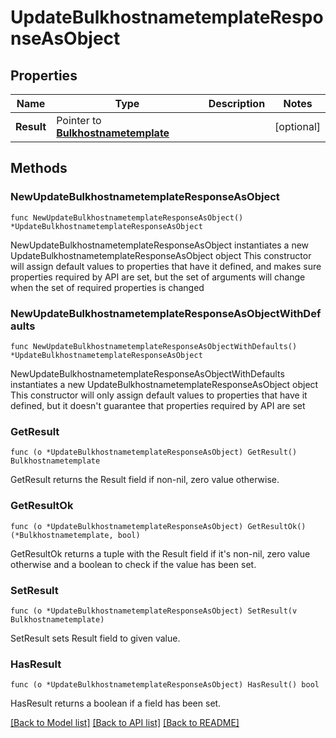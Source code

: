 # UpdateBulkhostnametemplateResponseAsObject

## Properties

Name | Type | Description | Notes
------------ | ------------- | ------------- | -------------
**Result** | Pointer to [**Bulkhostnametemplate**](Bulkhostnametemplate.md) |  | [optional] 

## Methods

### NewUpdateBulkhostnametemplateResponseAsObject

`func NewUpdateBulkhostnametemplateResponseAsObject() *UpdateBulkhostnametemplateResponseAsObject`

NewUpdateBulkhostnametemplateResponseAsObject instantiates a new UpdateBulkhostnametemplateResponseAsObject object
This constructor will assign default values to properties that have it defined,
and makes sure properties required by API are set, but the set of arguments
will change when the set of required properties is changed

### NewUpdateBulkhostnametemplateResponseAsObjectWithDefaults

`func NewUpdateBulkhostnametemplateResponseAsObjectWithDefaults() *UpdateBulkhostnametemplateResponseAsObject`

NewUpdateBulkhostnametemplateResponseAsObjectWithDefaults instantiates a new UpdateBulkhostnametemplateResponseAsObject object
This constructor will only assign default values to properties that have it defined,
but it doesn't guarantee that properties required by API are set

### GetResult

`func (o *UpdateBulkhostnametemplateResponseAsObject) GetResult() Bulkhostnametemplate`

GetResult returns the Result field if non-nil, zero value otherwise.

### GetResultOk

`func (o *UpdateBulkhostnametemplateResponseAsObject) GetResultOk() (*Bulkhostnametemplate, bool)`

GetResultOk returns a tuple with the Result field if it's non-nil, zero value otherwise
and a boolean to check if the value has been set.

### SetResult

`func (o *UpdateBulkhostnametemplateResponseAsObject) SetResult(v Bulkhostnametemplate)`

SetResult sets Result field to given value.

### HasResult

`func (o *UpdateBulkhostnametemplateResponseAsObject) HasResult() bool`

HasResult returns a boolean if a field has been set.


[[Back to Model list]](../README.md#documentation-for-models) [[Back to API list]](../README.md#documentation-for-api-endpoints) [[Back to README]](../README.md)


